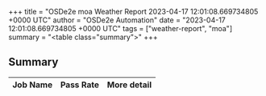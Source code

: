 +++
title = "OSDe2e moa Weather Report 2023-04-17 12:01:08.669734805 +0000 UTC"
author = "OSDe2e Automation"
date = "2023-04-17 12:01:08.669734805 +0000 UTC"
tags = ["weather-report", "moa"]
summary = "<table class=\"summary\"></table>"
+++
## Summary

| Job Name | Pass Rate | More detail |
|----------|-----------|-------------|




